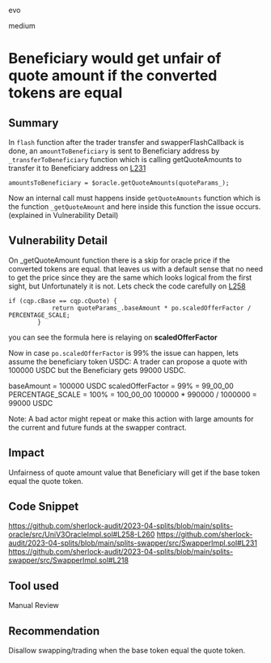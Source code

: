 evo

medium

# Beneficiary would get unfair of quote amount if the converted tokens are equal

## Summary
In `flash` function after the trader transfer and swapperFlashCallback is done, an  `amountToBeneficiary` is sent to Beneficiary address by `_transferToBeneficiary` function which is calling getQuoteAmounts to transfer it to Beneficiary address on [L231](https://github.com/sherlock-audit/2023-04-splits/blob/main/splits-swapper/src/SwapperImpl.sol#L231)
```solidity
amountsToBeneficiary = $oracle.getQuoteAmounts(quoteParams_);
```

Now an internal call must happens inside `getQuoteAmounts` function which is  the function `_getQuoteAmount` and here inside this function the issue occurs. (explained in Vulnerability Detail)

## Vulnerability Detail
On _getQuoteAmount function there is a skip for oracle price if the converted tokens are equal. that leaves us with a default sense that no need to get the price since they are the same which looks logical from the first sight, but Unfortunately it is not.
Lets check the code carefully on [L258](https://github.com/sherlock-audit/2023-04-splits/blob/main/splits-oracle/src/UniV3OracleImpl.sol#L258-L260)
```solidity
if (cqp.cBase == cqp.cQuote) {
            return quoteParams_.baseAmount * po.scaledOfferFactor / PERCENTAGE_SCALE;
        }
```
you can see the formula here is relaying on **scaledOfferFactor** 

Now in case `po.scaledOfferFactor` is 99% the issue can happen, lets assume the beneficiary token USDC: A trader can propose a quote with 100000 USDC but the Beneficiary gets 99000 USDC.

baseAmount = 100000 USDC
scaledOfferFactor = 99% = 99_00_00 
PERCENTAGE_SCALE = 100% = 100_00_00
100000 * 990000 / 1000000 = 99000 USDC

Note: A bad actor might repeat or make this action with large amounts for the current and future funds at the swapper contract.


## Impact
Unfairness of quote amount value that Beneficiary will get if the base token equal the quote token.

## Code Snippet
https://github.com/sherlock-audit/2023-04-splits/blob/main/splits-oracle/src/UniV3OracleImpl.sol#L258-L260
https://github.com/sherlock-audit/2023-04-splits/blob/main/splits-swapper/src/SwapperImpl.sol#L231
https://github.com/sherlock-audit/2023-04-splits/blob/main/splits-swapper/src/SwapperImpl.sol#L218

## Tool used
Manual Review

## Recommendation
Disallow swapping/trading when the base token equal the quote token.

